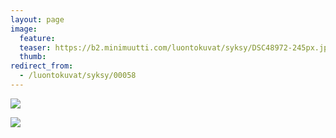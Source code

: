 ```yaml
---
layout: page
image:
  feature:
  teaser: https://b2.minimuutti.com/luontokuvat/syksy/DSC48972-245px.jpg
  thumb:
redirect_from:
  - /luontokuvat/syksy/00058
---
```


![](https://b2.minimuutti.com/luontokuvat/syksy/DSC48972-800px.jpg)

![](https://b2.minimuutti.com/luontokuvat/syksy/DSC48971-800px.jpg)
